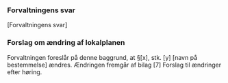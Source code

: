 ### Forvaltningens svar
[Forvaltningens svar]
### Forslag om ændring af lokalplanen
Forvaltningen foreslår på denne baggrund, at §[x], stk. [y] [navn på bestemmelse] ændres. Ændringen fremgår af bilag [7] Forslag til ændringer efter høring.